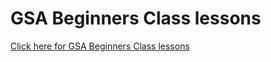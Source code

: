 # GSA Beginners Class lessons
[Click here for GSA Beginners Class lessons](https://github.com/jujhars13/gurmatsangeet/tree/master/basics)

